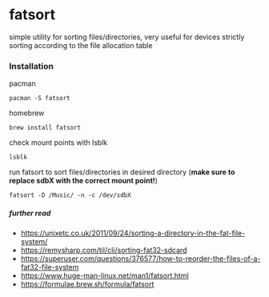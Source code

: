 # fatsort

simple utility for sorting files/directories, very useful for devices strictly sorting according to the file allocation table

### Installation
pacman
```
pacman -S fatsort
```
homebrew
```
brew install fatsort
```
check mount points with lsblk
```
lsblk
```
run fatsort to sort files/directories in desired directory (__make sure to replace sdbX with the correct mount point!__)
```
fatsort -D /Music/ -n -c /dev/sdbX
```

##### further read
- https://unixetc.co.uk/2011/09/24/sorting-a-directory-in-the-fat-file-system/
- https://remysharp.com/til/cli/sorting-fat32-sdcard
- https://superuser.com/questions/376577/how-to-reorder-the-files-of-a-fat32-file-system
- https://www.huge-man-linux.net/man1/fatsort.html
- https://formulae.brew.sh/formula/fatsort
